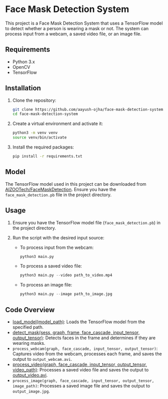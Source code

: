 # Face Mask Detection System

This project is a Face Mask Detection System that uses a TensorFlow model to detect whether a person is wearing a mask or not. The system can process input from a webcam, a saved video file, or an image file.

## Requirements

- Python 3.x
- OpenCV
- TensorFlow

## Installation

1. Clone the repository:
    ```bash
    git clone https://github.com/aayush-ojha/face-mask-detection-system.git
    cd face-mask-detection-system
    ```

2. Create a virtual environment and activate it:
    ```bash
    python3 -m venv venv
    source venv/bin/activate
    ```

3. Install the required packages:
    ```bash
    pip install -r requirements.txt
    ```

## Model

The TensorFlow model used in this project can be downloaded from [AIZOOTech/FaceMaskDetection](https://github.com/AIZOOTech/FaceMaskDetection/blob/master/models/face_mask_detection.pb). Ensure you have the `face_mask_detection.pb` file in the project directory.

## Usage

1. Ensure you have the TensorFlow model file (`face_mask_detection.pb`) in the project directory.

2. Run the script with the desired input source:

    - To process input from the webcam:
        ```python
        python3 main.py
        ```

    - To process a saved video file:
        ```python
        python3 main.py --video path_to_video.mp4
        ```

    - To process an image file:
        ```python
        python3 main.py --image path_to_image.jpg
        ```

## Code Overview

- [load_model(model_path)](http://_vscodecontentref_/0): Loads the TensorFlow model from the specified path.
- [detect_mask(sess, graph, frame, face_cascade, input_tensor, output_tensor)](http://_vscodecontentref_/1): Detects faces in the frame and determines if they are wearing masks.
- `process_webcam(graph, face_cascade, input_tensor, output_tensor)`: Captures video from the webcam, processes each frame, and saves the output to `output_webcam.avi`.
- [process_video(graph, face_cascade, input_tensor, output_tensor, video_path)](http://_vscodecontentref_/2): Processes a saved video file and saves the output to [output_video.avi](http://_vscodecontentref_/3).
- `process_image(graph, face_cascade, input_tensor, output_tensor, image_path)`: Processes a saved image file and saves the output to `output_image.jpg`.